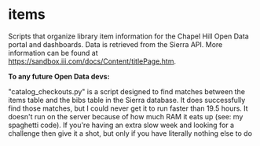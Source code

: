 # items
Scripts that organize library item information for the Chapel Hill Open Data portal and dashboards. Data is retrieved from the Sierra API. More information can be found at https://sandbox.iii.com/docs/Content/titlePage.htm.

<strong>To any future Open Data devs:</strong>

"catalog_checkouts.py" is a script designed to find matches between the items table and the bibs table in the Sierra database.  It does successfully find those matches, but I could never get it to run faster than 19.5 hours.  It doesn't run on the server because of how much RAM it eats up (see: my spaghetti code).  If you're having an extra slow week and looking for a challenge then give it a shot, but only if you have literally nothing else to do